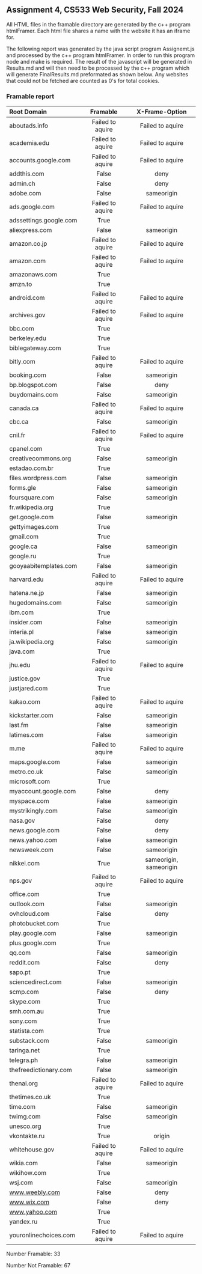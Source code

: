 ## Assignment 4, CS533 Web Security, Fall 2024

All HTML files in the framable directory are generated by the c++ program htmlFramer. Each html file shares a name with the website it has an iframe for.  

The following report was generated by the java script program Assignemt.js and processed by the c++ program htmlFramer. In order to run this program node and make is required. The result of the javascript will be generated in Results.md and will then need to be processed by the c++ program which will generate FinalResults.md preformated as shown below. Any websites that could not be fetched are counted as 0's for total cookies.

### Framable report
| Root Domain | Framable | X-Frame-Option |
| :--- | :---: | :---: |
aboutads.info | Failed to aquire | Failed to aquire |
academia.edu | Failed to aquire | Failed to aquire |
accounts.google.com | Failed to aquire | Failed to aquire |
addthis.com | False | deny |
admin.ch | False | deny |
adobe.com | False | sameorigin |
ads.google.com | Failed to aquire | Failed to aquire |
adssettings.google.com | True |  |
aliexpress.com | False | sameorigin |
amazon.co.jp | Failed to aquire | Failed to aquire |
amazon.com | Failed to aquire | Failed to aquire |
amazonaws.com | True |  |
amzn.to | True |  |
android.com | Failed to aquire | Failed to aquire |
archives.gov | Failed to aquire | Failed to aquire |
bbc.com | True |  |
berkeley.edu | True |  |
biblegateway.com | True |  |
bitly.com | Failed to aquire | Failed to aquire |
booking.com | False | sameorigin |
bp.blogspot.com | False | deny |
buydomains.com | False | sameorigin |
canada.ca | Failed to aquire | Failed to aquire |
cbc.ca | False | sameorigin |
cnil.fr | Failed to aquire | Failed to aquire |
cpanel.com | True |  |
creativecommons.org | False | sameorigin |
estadao.com.br | True |  |
files.wordpress.com | False | sameorigin |
forms.gle | False | sameorigin |
foursquare.com | False | sameorigin |
fr.wikipedia.org | True |  |
get.google.com | False | sameorigin |
gettyimages.com | True |  |
gmail.com | True |  |
google.ca | False | sameorigin |
google.ru | True |  |
gooyaabitemplates.com | False | sameorigin |
harvard.edu | Failed to aquire | Failed to aquire |
hatena.ne.jp | False | sameorigin |
hugedomains.com | False | sameorigin |
ibm.com | True |  |
insider.com | False | sameorigin |
interia.pl | False | sameorigin |
ja.wikipedia.org | False | sameorigin |
java.com | True |  |
jhu.edu | Failed to aquire | Failed to aquire |
justice.gov | True |  |
justjared.com | True |  |
kakao.com | Failed to aquire | Failed to aquire |
kickstarter.com | False | sameorigin |
last.fm | False | sameorigin |
latimes.com | False | sameorigin |
m.me | Failed to aquire | Failed to aquire |
maps.google.com | False | sameorigin |
metro.co.uk | False | sameorigin |
microsoft.com | True |  |
myaccount.google.com | False | deny |
myspace.com | False | sameorigin |
mystrikingly.com | False | sameorigin |
nasa.gov | False | deny |
news.google.com | False | deny |
news.yahoo.com | False | sameorigin |
newsweek.com | False | sameorigin |
nikkei.com | True | sameorigin, sameorigin |
nps.gov | Failed to aquire | Failed to aquire |
office.com | True |  |
outlook.com | False | sameorigin |
ovhcloud.com | False | deny |
photobucket.com | True |  |
play.google.com | False | sameorigin |
plus.google.com | True |  |
qq.com | False | sameorigin |
reddit.com | False | deny |
sapo.pt | True |  |
sciencedirect.com | False | sameorigin |
scmp.com | False | deny |
skype.com | True |  |
smh.com.au | True |  |
sony.com | True |  |
statista.com | True |  |
substack.com | False | sameorigin |
taringa.net | True |  |
telegra.ph | False | sameorigin |
thefreedictionary.com | False | sameorigin |
thenai.org | Failed to aquire | Failed to aquire |
thetimes.co.uk | True |  |
time.com | False | sameorigin |
twimg.com | False | sameorigin |
unesco.org | True |  |
vkontakte.ru | True | origin |
whitehouse.gov | Failed to aquire | Failed to aquire |
wikia.com | False | sameorigin |
wikihow.com | True |  |
wsj.com | False | sameorigin |
www.weebly.com | False | deny |
www.wix.com | False | deny |
www.yahoo.com | True |  |
yandex.ru | True |  |
youronlinechoices.com | Failed to aquire | Failed to aquire |


 Number Framable: 33

 Number Not Framable: 67
